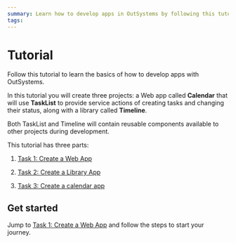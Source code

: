 ```yaml
---
summary: Learn how to develop apps in OutSystems by following this tutorial.  
tags: 
---
```


# Tutorial

Follow this tutorial to learn the basics of how to develop apps with OutSystems.

In this tutorial you will create three projects: a Web app called **Calendar** that will use **TaskList** to provide service actions of creating tasks and changing their status, along with a library called **Timeline**.

Both TaskList and Timeline will contain reusable components available to other projects during development. 

This tutorial has three parts:

1. [Task 1: Create a Web App](tutorial-1-create-web-app.md)

1. [Task 2: Create a Library App](tutorial-2-create-library.md)

1. [Task 3: Create a calendar app](tutorial-3-create-calendar.md)

## Get started

Jump to [Task 1: Create a Web App](tutorial-1-create-web-app.md) and follow the steps to start your journey.

